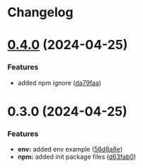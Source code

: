 # Changelog

# [0.4.0](https://github.com/vsnt3420/test-rand-pack-vsnt/compare/v0.3.0...v0.4.0) (2024-04-25)


### Features

* added npm ignore ([da79faa](https://github.com/vsnt3420/test-rand-pack-vsnt/commit/da79faa30d69170df2945f95b5d9b24c0377825e))

# 0.3.0 (2024-04-25)


### Features

* **env:** added env example ([56d8a8e](https://github.com/vsnt3420/test-rand-pack-vsnt/commit/56d8a8eb39101fd8e96d572083cd548eff84d6fd))
* **npm:** added init package files ([d63fab0](https://github.com/vsnt3420/test-rand-pack-vsnt/commit/d63fab0313c407f6774d21c73511c24ec0739bfc))
